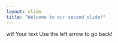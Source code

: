 ```yaml
---
layout: slide
title: "Welcome to our second slide!"
---
```

wtf
Your text
Use the left arrow to go back!
